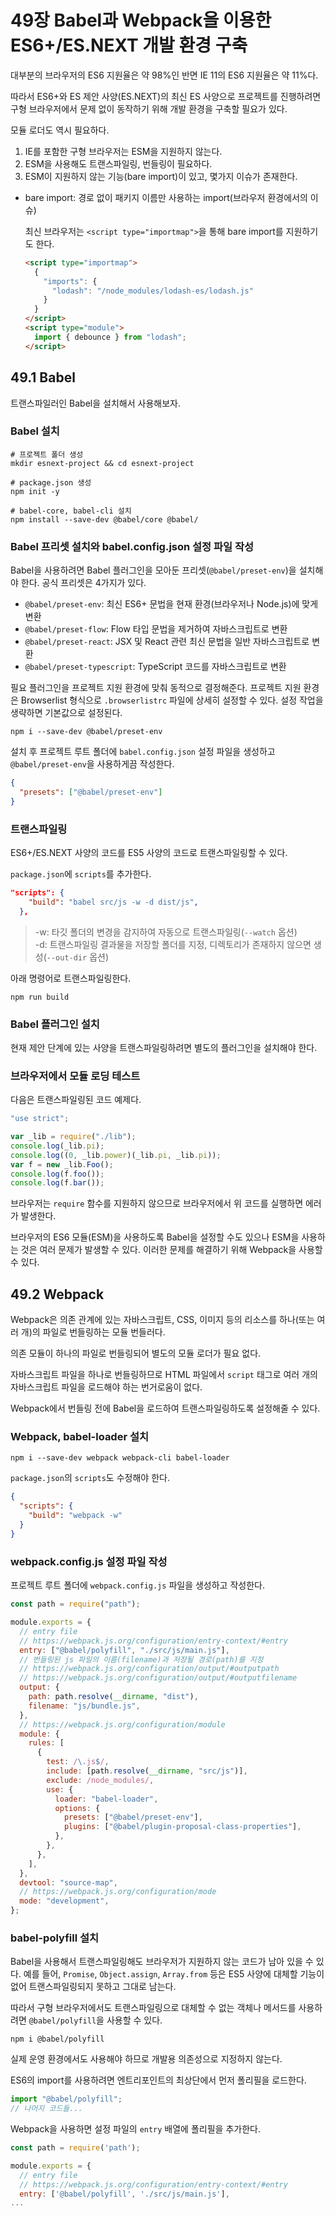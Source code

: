 # 49장 Babel과 Webpack을 이용한 ES6+/ES.NEXT 개발 환경 구축

대부분의 브라우저의 ES6 지원율은 약 98%인 반면 IE 11의 ES6 지원율은 약 11%다.

따라서 ES6+와 ES 제안 사양(ES.NEXT)의 최신 ES 사양으로 프로젝트를 진행하려면 구형 브라우저에서 문제 없이 동작하기 위해 개발 환경을 구축할 필요가 있다.

모듈 로더도 역시 필요하다.

1. IE를 포함한 구형 브라우저는 ESM을 지원하지 않는다.
2. ESM을 사용해도 트랜스파일링, 번들링이 필요하다.
3. ESM이 지원하지 않는 기능(bare import)이 있고, 몇가지 이슈가 존재한다.

- bare import: 경로 없이 패키지 이름만 사용하는 import(브라우저 환경에서의 이슈)

  최신 브라우저는 `<script type="importmap">`을 통해 bare import를 지원하기도 한다.

  ```html
  <script type="importmap">
    {
      "imports": {
        "lodash": "/node_modules/lodash-es/lodash.js"
      }
    }
  </script>
  <script type="module">
    import { debounce } from "lodash";
  </script>
  ```

## 49.1 Babel

트랜스파일러인 Babel을 설치해서 사용해보자.

### Babel 설치

```shell
# 프로젝트 폴더 생성
mkdir esnext-project && cd esnext-project

# package.json 생성
npm init -y

# babel-core, babel-cli 설치
npm install --save-dev @babel/core @babel/
```

### Babel 프리셋 설치와 babel.config.json 설정 파일 작성

Babel을 사용하려면 Babel 플러그인을 모아둔 프리셋(`@babel/preset-env`)을 설치해야 한다. 공식 프리셋은 4가지가 있다.

- `@babel/preset-env`: 최신 ES6+ 문법을 현재 환경(브라우저나 Node.js)에 맞게 변환
- `@babel/preset-flow`: Flow 타입 문법을 제거하여 자바스크립트로 변환
- `@babel/preset-react`: JSX 및 React 관련 최신 문법을 일반 자바스크립트로 변환
- `@babel/preset-typescript`: TypeScript 코드를 자바스크립트로 변환

필요 플러그인을 프로젝트 지원 환경에 맞춰 동적으로 결정해준다. 프로젝트 지원 환경은 Browserlist 형식으로 `.browserlistrc` 파일에 상세히 설정할 수 있다. 설정 작업을 생략하면 기본값으로 설정된다.

```shell
npm i --save-dev @babel/preset-env
```

설치 후 프로젝트 루트 폴더에 `babel.config.json` 설정 파일을 생성하고 `@babel/preset-env`을 사용하게끔 작성한다.

```json
{
  "presets": ["@babel/preset-env"]
}
```

### 트랜스파일링

ES6+/ES.NEXT 사양의 코드를 ES5 사양의 코드로 트랜스파일링할 수 있다.

`package.json`에 `scripts`를 추가한다.

```json
"scripts": {
    "build": "babel src/js -w -d dist/js",
  },
```

> -w: 타깃 폴더의 변경을 감지하여 자동으로 트랜스파일링(`--watch` 옵션) </br>
> -d: 트랜스파일링 결과물을 저장할 폴더를 지정, 디렉토리가 존재하지 않으면 생성(`--out-dir` 옵션)

아래 명령어로 트랜스파일링한다.

```shell
npm run build
```

### Babel 플러그인 설치

현재 제안 단계에 있는 사양을 트랜스파일링하려면 별도의 플러그인을 설치해야 한다.

### 브라우저에서 모듈 로딩 테스트

다음은 트랜스파일링된 코드 예제다.

```js
"use strict";

var _lib = require("./lib");
console.log(_lib.pi);
console.log((0, _lib.power)(_lib.pi, _lib.pi));
var f = new _lib.Foo();
console.log(f.foo());
console.log(f.bar());
```

브라우저는 `require` 함수를 지원하지 않으므로 브라우저에서 위 코드를 실행하면 에러가 발생한다.

브라우저의 ES6 모듈(ESM)을 사용하도록 Babel을 설정할 수도 있으나 ESM을 사용하는 것은 여러 문제가 발생할 수 있다. 이러한 문제를 해결하기 위해 Webpack을 사용할 수 있다.

## 49.2 Webpack

Webpack은 의존 관계에 있는 자바스크립트, CSS, 이미지 등의 리소스를 하나(또는 여러 개)의 파일로 번들링하는 모듈 번들러다.

의존 모듈이 하나의 파일로 번들링되어 별도의 모듈 로더가 필요 없다.

자바스크립트 파일을 하나로 번들링하므로 HTML 파일에서 `script` 태그로 여러 개의 자바스크립트 파일을 로드해야 하는 번거로움이 없다.

Webpack에서 번들링 전에 Babel을 로드하여 트랜스파일링하도록 설정해줄 수 있다.

### Webpack, babel-loader 설치

```shell
npm i --save-dev webpack webpack-cli babel-loader
```

`package.json`의 `scripts`도 수정해야 한다.

```json
{
  "scripts": {
    "build": "webpack -w"
  }
}
```

### webpack.config.js 설정 파일 작성

프로젝트 루트 폴더에 `webpack.config.js` 파일을 생성하고 작성한다.

```js
const path = require("path");

module.exports = {
  // entry file
  // https://webpack.js.org/configuration/entry-context/#entry
  entry: ["@babel/polyfill", "./src/js/main.js"],
  // 번들링된 js 파일의 이름(filename)과 저장될 경로(path)를 지정
  // https://webpack.js.org/configuration/output/#outputpath
  // https://webpack.js.org/configuration/output/#outputfilename
  output: {
    path: path.resolve(__dirname, "dist"),
    filename: "js/bundle.js",
  },
  // https://webpack.js.org/configuration/module
  module: {
    rules: [
      {
        test: /\.js$/,
        include: [path.resolve(__dirname, "src/js")],
        exclude: /node_modules/,
        use: {
          loader: "babel-loader",
          options: {
            presets: ["@babel/preset-env"],
            plugins: ["@babel/plugin-proposal-class-properties"],
          },
        },
      },
    ],
  },
  devtool: "source-map",
  // https://webpack.js.org/configuration/mode
  mode: "development",
};
```

### babel-polyfill 설치

Babel을 사용해서 트랜스파일링해도 브라우저가 지원하지 않는 코드가 남아 있을 수 있다. 예를 들어, `Promise`, `Object.assign`, `Array.from` 등은 ES5 사양에 대체할 기능이 없어 트랜스파일링되지 못하고 그대로 남는다.

따라서 구형 브라우저에서도 트랜스파일링으로 대체할 수 없는 객체나 메서드를 사용하려면 `@babel/polyfill`을 사용할 수 있다.

```shell
npm i @babel/polyfill
```

실제 운영 환경에서도 사용해야 하므로 개발용 의존성으로 지정하지 않는다.

ES6의 import를 사용하려면 엔트리포인트의 최상단에서 먼저 폴리필을 로드한다.

```js
import "@babel/polyfill";
// 나머지 코드들...
```

Webpack을 사용하면 설정 파일의 `entry` 배열에 폴리필을 추가한다.

```js
const path = require('path');

module.exports = {
  // entry file
  // https://webpack.js.org/configuration/entry-context/#entry
  entry: ['@babel/polyfill', './src/js/main.js'],
...
```
